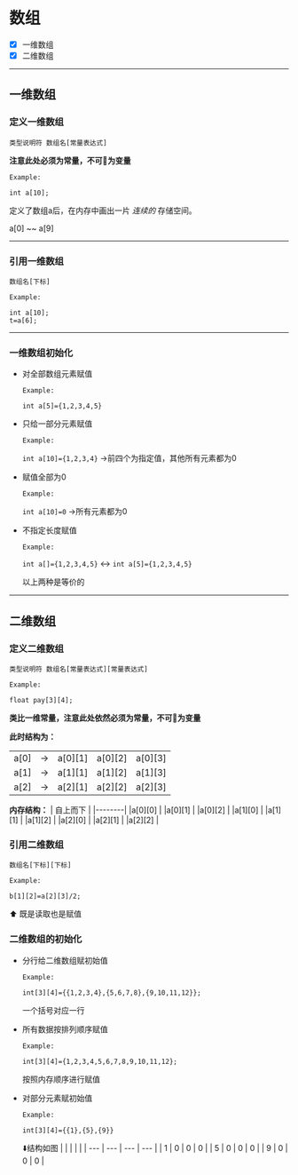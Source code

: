 <!--
 * @Email: muxxs@foxmail.com
 * @Auther: Muxxs
 -->
# 数组

- [X] 一维数组
- [X] 二维数组
---

## 一维数组

### 定义一维数组

`类型说明符 数组名[常量表达式]`

**注意此处必须为常量，不可🙅为变量**

`Example:`

```
int a[10];
```

定义了数组a后，在内存中画出一片 *连续的* 存储空间。

a[0] ~~ a[9]

---

### 引用一维数组

`数组名[下标]`

`Example:`
```
int a[10];
t=a[6];
```

---
### 一维数组初始化

* 对全部数组元素赋值
  
  `Example:`

  `int a[5]={1,2,3,4,5}`

* 只给一部分元素赋值

  `Example:`

  `int a[10]={1,2,3,4}` ->前四个为指定值，其他所有元素都为0

* 赋值全部为0

  `Example:`

  `int a[10]=0` ->所有元素都为0


* 不指定长度赋值

  `Example:`

  `int a[]={1,2,3,4,5}` <-> `int a[5]={1,2,3,4,5}`

  以上两种是等价的
---

## 二维数组

### 定义二维数组

`类型说明符 数组名[常量表达式][常量表达式]`

`Example:`
```
float pay[3][4];
```

**类比一维常量，注意此处依然必须为常量，不可🙅为变量**


 **此时结构为：**

 |      |     |         |         |         |
 | ---- | --- | ------- | ------- | ------- |
 | a[0] | ->  | a[0][1] | a[0][2] | a[0][3] |
 | a[1] | ->  | a[1][1] | a[1][2] | a[1][3] |
 | a[2] | ->  | a[2][1] | a[2][2] | a[2][3] |

**内存结构：**
 | 自上而下 |
 |--------|
 |a[0][0] |
 |a[0][1] |
 |a[0][2] |
 |a[1][0] |
 |a[1][1] |
 |a[1][2] |
 |a[2][0] |
 |a[2][1] |
 |a[2][2] |

 ### 引用二维数组

 `数组名[下标][下标]`

`Example:`
```
b[1][2]=a[2][3]/2;
``` 
⬆️ 既是读取也是赋值

### 二维数组的初始化

* 分行给二维数组赋初始值

  `Example:`
  ```
  int[3][4]={{1,2,3,4},{5,6,7,8},{9,10,11,12}};
  ```
  一个括号对应一行

* 所有数据按排列顺序赋值

  `Example:`
  ```
  int[3][4]={1,2,3,4,5,6,7,8,9,10,11,12};
  ```
  按照内存顺序进行赋值


* 对部分元素赋初始值
  
  `Example:`
  ```
  int[3][4]={{1},{5},{9}}
  ```
  ⬇️结构如图
  |     |     |     |     |
  | --- | --- | --- | --- |
  | 1   | 0   | 0   | 0   |
  | 5   | 0   | 0   | 0   |
  | 9   | 0   | 0   | 0   |